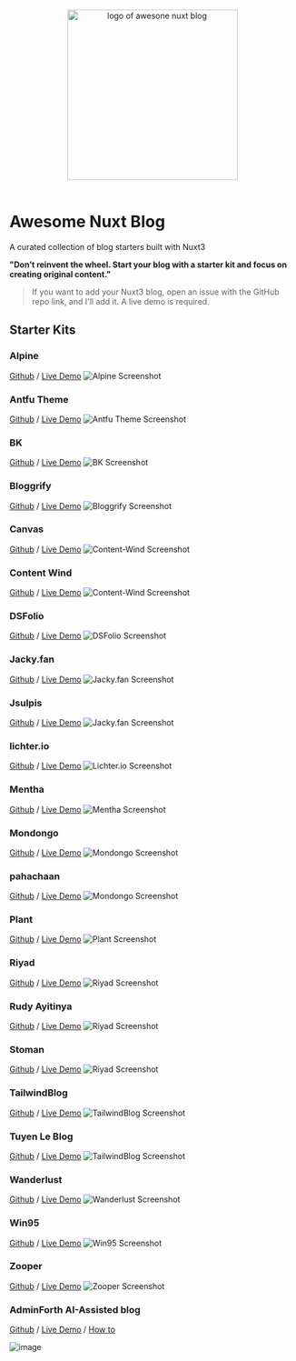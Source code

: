 <p align="center">
  <br/>
  <img width="300" src="./assets/awesome-nuxt-blog.svg" alt="logo of awesone nuxt blog">
  <br/>
  <br/>
</p>

# Awesome Nuxt Blog

A curated collection of blog starters built with Nuxt3

**"Don’t reinvent the wheel. Start your blog with a starter kit and focus on creating original content."**

> If you want to add your Nuxt3 blog, open an issue with the GitHub repo link, and I'll add it. A live demo is required.

## Starter Kits

### Alpine

[Github](https://github.com/nuxt-themes/alpine) / [Live Demo](https://alpine.nuxt.space/articles)
![Alpine Screenshot](/assets/screenshots/alpine.jpg)

### Antfu Theme

[Github](https://github.com/chansee97/nuxt-blog) / [Live Demo](https://chansee-nuxt-blog.netlify.app/blog)
![Antfu Theme Screenshot](/assets/screenshots/antfu-theme.jpg)

### BK

[Github](https://github.com/logotip4ik/portfolio) / [Live Demo](https://bogdankostyuk.xyz/)
![BK Screenshot](/assets/screenshots/bk.gif)

### Bloggrify

[Github](https://github.com/bloggrify/bloggrify) / [Live Demo](https://mistral.bloggrify.com/)
![Bloggrify Screenshot](/assets/screenshots/bloggrify.jpg)

<!--
NOTE: Not Working Properly
### Canopas

[Github](https://github.com/canopas/nuxt-blog-kit) / [Live Demo](https://canopas.com/resources)
![Canopas Screenshot](/assets/screenshots/canopas.jpg)
-->

<!--
NOTE: Not Working Properly 
### Claudia

[Github](https://github.com/claudiabdm/portfolio-2021) / [Live Demo](https://www.claudiabdm.com/)
![Claudia Screenshot](/assets/screenshots/claudia.jpg)
-->
### Canvas

[Github](https://github.com/HugoRCD/canvas) / [Live Demo](https://canvas.hrcd.fr/)
![Content-Wind Screenshot](/assets/screenshots/canvas.jpg)

### Content Wind

[Github](https://github.com/Atinux/content-wind) / [Live Demo](https://content-wind.nuxt.space/)
![Content-Wind Screenshot](/assets/screenshots/content-wind.jpg)

### DSFolio

[Github](https://github.com/dsbalico/dsfolio-v2) / [Live Demo](https://dsfolio.vercel.app/)
![DSFolio Screenshot](/assets/screenshots/dsfolio.jpg)

<!--
NOTE: Not Working Properly
### IDE Theme

[Github](https://github.com/alexdeploy/developer-portfolio-v2) / [Live Demo](https://developer-portfolio-v2.netlify.app/projects)
![IDE Theme](/assets/screenshots/ide-theme.gif)
-->

### Jacky.fan

[Github](https://github.com/redfrogsss/nuxt-blog) / [Live Demo](https://blog.jacky.fan/)
![Jacky.fan Screenshot](/assets/screenshots/jacky.fan.jpg)

### Jsulpis

[Github](https://github.com/jsulpis/nuxt3-template) / [Live Demo](https://nuxt3-template-jsulpis.vercel.app/)
![Jacky.fan Screenshot](/assets/screenshots/jsulpis.jpg)

### lichter.io

[Github](https://github.com/manniL/lichter.io) / [Live Demo](https://www.lichter.io/)
![Lichter.io Screenshot](/assets/screenshots/lichterio.jpg)

### Mentha

[Github](https://github.com/howbizarre/mentha) / [Live Demo](https://mentha.bizarre.how/)
![Mentha Screenshot](/assets/screenshots/mentha.jpg)

### Mondongo

[Github](https://github.com/mdrathik/nuxtjs-tailwind-blog) / [Live Demo](https://nuxt-tailwind-blog.netlify.app/)
![Mondongo Screenshot](/assets/screenshots/mondongo.jpg)

### pahachaan

[Github](https://github.com/aksharahegde/pahachaan) / [Live Demo](https://aksharahegde.xyz/)
![Mondongo Screenshot](/assets/screenshots/pahachaan.jpg)

### Plant

[Github](https://github.com/phpjscoding/nuxt3-blog-starter) / [Live Demo](https://nuxt3-blog-starter.pages.dev/)
![Plant Screenshot](/assets/screenshots/plant.jpg)

### Riyad

[Github](https://github.com/nurRiyad/nuxt-blog) / [Live Demo](https://blog.nurriyad.xyz/)
![Riyad Screenshot](/assets/screenshots/riyad.jpg)

### Rudy Ayitinya

[Github](https://github.com/ayitinya/ayitinya.github.io) / [Live Demo](https://www.ayitinya.me/)
![Riyad Screenshot](/assets/screenshots/rudy_ayitinya.jpg)

### Stoman

[Github](https://github.com/Heunsig/nuxtjs-tailwindcss-portfolio) / [Live Demo](https://nuxtjs-tailwindcss-portfolio-three.vercel.app/)
![Riyad Screenshot](/assets/screenshots/stoman.png)

### TailwindBlog

[Github](https://github.com/narasimhajupally/tailwind-nuxtjs-starter-blog) / [Live Demo](https://nuxt-blog-starter-wisp.vercel.app/)
![TailwindBlog Screenshot](/assets/screenshots/tailwindblog.jpg)

### Tuyen Le Blog

[Github](https://github.com/levinhtuyen/portfolio-developer-and-blog) / [Live Demo](https://tuyenleblog.tech/)
![TailwindBlog Screenshot](/assets/screenshots/tuyenleblog.jpg)

### Wanderlust

[Github](https://github.com/Wisp-CMS/nuxt-blog-starter-wisp) / [Live Demo](https://nuxt-blog-starter-wisp.vercel.app/)
![Wanderlust Screenshot](/assets/screenshots/wanderlust.jpg)

### Win95

[Github](https://github.com/DonChiaQE/win95) / [Live Demo](https://www.donchia.tech/)
![Win95 Screenshot](/assets/screenshots/win95.jpg)

### Zooper

[Github](https://github.com/fayazara/zooper) / [Live Demo](https://zooper.pages.dev/)
![Zooper Screenshot](/assets/screenshots/zooper.jpg)

### AdminForth AI-Assisted blog

[Github](https://github.com/devforth/adminforth-example-ai-blog) / [Live Demo](https://blog-demo.adminforth.dev/admin/) / [How to](https://adminforth.dev/blog/ai-blog/)

![image](https://github.com/user-attachments/assets/44683afe-3446-4200-99f8-eac228ce8418)

